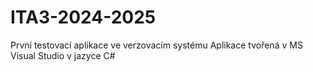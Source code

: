 # ITA3-2024-2025
První testovací aplikace ve verzovacím systému
Aplikace tvořená v MS Visual Studio v jazyce C#

